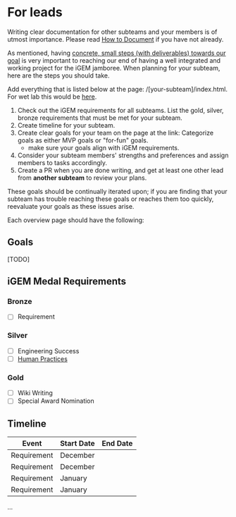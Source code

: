 # For leads

Writing clear documentation for other subteams and your members is of utmost importance. Please read [How to Document](index.md) if you have not already.

As mentioned, having [concrete, small steps (with deliverables) towards our goal](../index.md#concrete-small-steps-with-deliverables-towards-our-goal) is very important to reaching our end of having a well integrated and working project for the iGEM jamboree. When planning for your subteam, here are the steps you should take.

Add everything that is listed below at the page: /[your-subteam]/index.html. For wet lab this would be [here](../wet-lab/index.md).

1. Check out the iGEM requirements for all subteams. List the gold, silver, bronze requirements that must be met for your subteam.
2. Create timeline for your subteam.
3. Create clear goals for your team on the page at the link: Categorize goals as either MVP goals or "for-fun" goals.
   - make sure your goals align with iGEM requirements.
4. Consider your subteam members' strengths and preferences and assign members to tasks accordingly.
5. Create a PR when you are done writing, and get at least one other lead from **another subteam** to review your plans.

These goals should be continually iterated upon; if you are finding that your subteam has trouble reaching these goals or reaches them too quickly, reevaluate your goals as these issues arise.

Each overview page should have the following:

## Goals

[TODO]

## iGEM Medal Requirements

### Bronze

- [ ] Requirement

### Silver

- [ ] Engineering Success
- [ ] [Human Practices](../human-practices/index.md)

### Gold

- [ ] Wiki Writing
- [ ] Special Award Nomination

## Timeline

| Event       | Start Date | End Date |
| ----------- | ---------- | -------- |
| Requirement | December   |          |
| Requirement | December   |          |
| Requirement | January    |          |
| Requirement | January    |          |

...
